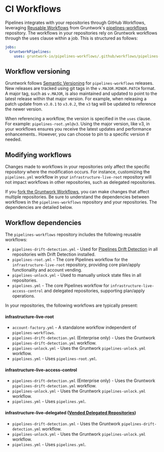 # CI Workflows

Pipelines integrates with your repositories through GitHub Workflows, leveraging [Reusable Workflows](https://docs.github.com/en/actions/sharing-automations/reusing-workflows) from Gruntwork's [pipelines-workflows](https://github.com/gruntwork-io/pipelines-workflows) repository. The workflows in your repositories rely on Gruntwork workflows through the uses clause within a job. This is structured as follows:

```yml
jobs:
  GruntworkPipelines:
    uses: gruntwork-io/pipelines-workflows/.github/workflows/pipelines-root.yml@v3
```

## Workflow versioning

Gruntwork follows [Semantic Versioning](https://semver.org/) for `pipelines-workflows` releases. New releases are tracked using git tags in the `v.MAJOR.MINOR.PATCH` format. A major tag, such as `v.MAJOR`, is also maintained and updated to point to the latest release within that major version. For example, when releasing a patch update from `v3.0.1` to `v3.0.2`, the `v3` tag will be updated to reference the newer version.

When referencing a workflow, the version is specified in the `uses` clause. For example: `pipelines-root.yml@v3`. Using the major version, like v3, in your workflows ensures you receive the latest updates and performance enhancements.. However, you can choose to pin to a specific version if needed.

## Modifying workflows

Changes made to workflows in your repositories only affect the specific repository where the modification occurs. For instance, customizing the `pipelines.yml` workflow in your `infrastructure-live-root` repository will not impact workflows in other repositories, such as delegated repositories.

If you [fork the Gruntwork Workflows](https://docs.gruntwork.io/2.0/docs/pipelines/guides/extending-pipelines#extend-the-github-actions-workflow), you can make changes that affect multiple repositories. Be sure to understand the dependencies between workflows in the `pipelines-workflows` repository and your repositories. The dependencies are detailed below.

## Workflow dependencies

The `pipelines-workflows` repository includes the following reusable workflows:

- `pipelines-drift-detection.yml` - Used for [Pipelines Drift Detection](/2.0/docs/pipelines/concepts/drift-detection) in all repositories with Drift Detection installed.
- `pipelines-root.yml` - The core Pipelines workflow for the `infrastructure-live-root` repository, providing core plan/apply functionality and account vending.
- `pipelines-unlock.yml` - Used to manually unlock state files in all repositories.
- `pipelines.yml` - The core Pipelines workflow for `infrastructure-live-access-control` and delegated repositories, supporting plan/apply operations.

In your repositories, the following workflows are typically present:

#### infrastructure-live-root

- `account-factory.yml` - A standalone workflow independent of `pipelines-workflows`.
- `pipelines-drift-detection.yml` (Enterprise only) - Uses the Gruntwork `pipelines-drift-detection.yml` workflow.
- `pipelines-unlock.yml` - Uses the Gruntwork `pipelines-unlock.yml` workflow.
- `pipelines.yml` - Uses `pipelines-root.yml`.
#### infrastructure-live-access-control

- `pipelines-drift-detection.yml` (Enterprise only) - Uses the Gruntwork `pipelines-drift-detection.yml` workflow.
- `pipelines-unlock.yml` - Uses the Gruntwork `pipelines-unlock.yml` workflow.
- `pipelines.yml` - Uses `pipelines.yml`.

#### infrastructure-live-delegated ([Vended Delegated Repositories](/2.0/docs/accountfactory/guides/delegated-repositories))

- `pipelines-drift-detection.yml` - Uses the Gruntwork `pipelines-drift-detection.yml` workflow.
- `pipelines-unlock.yml` - Uses the Gruntwork `pipelines-unlock.yml` workflow.
- `pipelines.yml` - Uses `pipelines.yml`.
